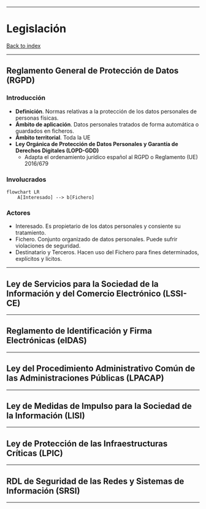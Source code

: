 
---
# Legislación

[Back to index](../CS/OS/README.md)

---

## Reglamento General de Protección de Datos (RGPD)
### Introducción
- **Definición**. Normas relativas a la protección de los datos personales de personas físicas.
- **Ámbito de aplicación**. Datos personales tratados de forma automática o guardados en ficheros.
- **Ámbito territorial**. Toda la UE
- **Ley Orgánica de Protección de Datos Personales y Garantía de Derechos Digitales (LOPD-GDD)**
	- Adapta el ordenamiento jurídico español al RGPD o Reglamento (UE) 2016/679
### Involucrados
```mermaid
flowchart LR
	A[Interesado] --> b[Fichero]
```
### Actores
- Interesado. Es propietario de los datos personales y consiente su tratamiento.
- Fichero. Conjunto organizado de datos personales. Puede sufrir violaciones de seguridad.
- Destinatario y Terceros. Hacen uso del Fichero para fines determinados, explícitos y lícitos.
---
## Ley de Servicios para la Sociedad de la Información y del Comercio Electrónico (LSSI-CE)

---
## Reglamento de Identificación y Firma Electrónicas (eIDAS)

---
## Ley del Procedimiento Administrativo Común de las Administraciones Públicas (LPACAP)

---
## Ley de Medidas de Impulso para la Sociedad de la Información (LISI)

---
## Ley de Protección de las Infraestructuras Críticas (LPIC)

---
## RDL de Seguridad de las Redes y Sistemas de Información (SRSI)

---